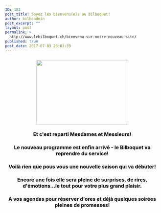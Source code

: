 ```yaml
---
ID: 181
post_title: Soyez les bienvenu(e)s au Bilboquet!
author: bilboadmin
post_excerpt: ""
layout: post
permalink: >
  http://www.lebilboquet.ch/bienvenu-sur-notre-nouveau-site/
published: true
post_date: 2017-07-03 20:03:39
---
```

<h3 style="text-align: center;"><span style="color: #000000;"><img class="aligncenter wp-image-1121 size-medium" src="http://www.lebilboquet.ch/wp-content/uploads/2017/07/BasdePage-300x211.jpg" alt="" width="300" height="211" /></span></h3>
<h3 style="text-align: center;"><span style="color: #000000;">Et c'est reparti Mesdames et Messieurs! </span></h3>
<h3 style="text-align: center;"><span style="color: #000000;">Le nouveau programme est enfin arrivé - le Bilboquet va reprendre du service!</span></h3>
<h3 style="text-align: center;"><span style="color: #000000;">Voilà rien que pous vous une nouvelle saison qui va débuter!</span></h3>
<h3 style="text-align: center;"><span style="color: #000000;">Encore une fois elle sera pleine de surprises, de rires, d'émotions...le tout pour votre plus grand plaisir.</span></h3>
<h3 style="text-align: center;"><span style="color: #000000;">A vos agendas pour réserver d'ores et déjà quelques soirées pleines de promesses!</span></h3>